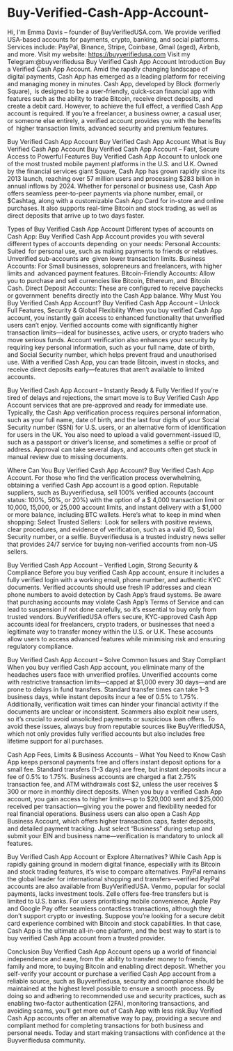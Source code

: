 # Buy-Verified-Cash-App-Account-
Hi, I'm Emma Davis – founder of BuyVerifiedUSA.com. We provide verified USA-based accounts for payments, crypto, banking, and social platforms. Services include: PayPal, Binance, Stripe, Coinbase, Gmail (aged), Airbnb, and more. Visit my website: https://buyverifiedusa.com  Visit my Telegram:@buyverifiedusa
Buy Verified Cash App Account 
Introduction
Buy a Verified Cash App Account. Amid the rapidly changing landscape of digital payments, Cash App has emerged as a leading platform for receiving and managing money in minutes. Cash App, developed by Block (formerly Square), is designed to be a user-friendly, quick-scan financial app with features such as the ability to trade Bitcoin, receive direct deposits, and create a debit card. However, to achieve the full effect, a verified Cash App account is required. If you’re a freelancer, a business owner, a casual user, or someone else entirely, a verified account provides you with the benefits of higher transaction limits, advanced security and premium features.

Buy Verified Cash App Account 
Buy Verified Cash App Account
What is Buy Verified Cash App Account
Buy Verified Cash App Account – Fast, Secure Access to Powerful Features
Buy Verified Cash App Account to unlock one of the most trusted mobile payment platforms in the U.S. and U.K. Owned by the financial services giant Square, Cash App has grown rapidly since its 2013 launch, reaching over 57 million users and processing $283 billion in annual inflows by 2024. Whether for personal or business use, Cash App offers seamless peer-to-peer payments via phone number, email, or $Cashtag, along with a customizable Cash App Card for in-store and online purchases. It also supports real-time Bitcoin and stock trading, as well as direct deposits that arrive up to two days faster.

 

Types of Buy Verified Cash App Account
Different types of accounts on Cash App: Buy Verified Cash App Account
 provides you with several different types of accounts depending on your needs:
Personal Accounts: Suited for personal use, such as making payments to friends or relatives. Unverified sub-accounts are given lower transaction limits.
Business Accounts: For Small businesses, solopreneurs and freelancers, with higher limits and advanced payment features.
Bitcoin-Friendly Accounts: Allow you to purchase and sell currencies like Bitcoin, Ethereum, and Bitcoin Cash.
Direct Deposit Accounts: These are configured to receive paychecks or government benefits directly into the Cash App balance.
Why Must You Buy Verified Cash App Account?
Buy Verified Cash App Account – Unlock Full Features, Security & Global Flexibility
When you buy verified Cash App account, you instantly gain access to enhanced functionality that unverified users can’t enjoy. Verified accounts come with significantly higher transaction limits—ideal for businesses, active users, or crypto traders who move serious funds. Account verification also enhances your security by requiring key personal information, such as your full name, date of birth, and Social Security number, which helps prevent fraud and unauthorised use. With a verified Cash App, you can trade Bitcoin, invest in stocks, and receive direct deposits early—features that aren’t available to limited accounts.

Buy Verified Cash App Account – Instantly Ready & Fully Verified
If you’re tired of delays and rejections, the smart move is to Buy Verified Cash App Account services that are pre-approved and ready for immediate use. Typically, the Cash App verification process requires personal information, such as your full name, date of birth, and the last four digits of your Social Security number (SSN) for U.S. users, or an alternative form of identification for users in the UK. You also need to upload a valid government-issued ID, such as a passport or driver’s license, and sometimes a selfie or proof of address. Approval can take several days, and accounts often get stuck in manual review due to missing documents.  

Where Can You Buy Verified Cash App Account?
Buy Verified Cash App Account. For those who find the verification process overwhelming, obtaining a verified Cash App account is a good option. Reputable suppliers, such as Buyverifiedusa, sell 100% verified accounts (account status: 100%, 50%, or 20%) with the option of a $ 4,000 transaction limit or 10,000, 15,000, or 25,000 account limits, and instant delivery with a $1,000 or more balance, including BTC wallets. Here’s what to keep in mind when shopping: Select Trusted Sellers: Look for sellers with positive reviews, clear procedures, and evidence of verification, such as a valid ID, Social Security number, or a selfie. Buyverifiedusa is a trusted industry news seller that provides 24/7 service for buying non-verified accounts from non-US sellers.

Buy Verified Cash App Account – Verified Login, Strong Security & Compliance
Before you buy verified Cash App account, ensure it includes a fully verified login with a working email, phone number, and authentic KYC documents. Verified accounts should use fresh IP addresses and clean phone numbers to avoid detection by Cash App’s fraud systems. Be aware that purchasing accounts may violate Cash App’s Terms of Service and can lead to suspension if not done carefully, so it’s essential to buy only from trusted vendors. BuyVerifiedUSA offers secure, KYC-approved Cash App accounts ideal for freelancers, crypto traders, or businesses that need a legitimate way to transfer money within the U.S. or U.K. These accounts allow users to access advanced features while minimising risk and ensuring regulatory compliance.

Buy Verified Cash App Account – Solve Common Issues and Stay Compliant
When you buy verified Cash App account, you eliminate many of the headaches users face with unverified profiles. Unverified accounts come with restrictive transaction limits—capped at $1,000 every 30 days—and are prone to delays in fund transfers. Standard transfer times can take 1–3 business days, while instant deposits incur a fee of 0.5% to 1.75%. Additionally, verification wait times can hinder your financial activity if the documents are unclear or inconsistent. Scammers also exploit new users, so it’s crucial to avoid unsolicited payments or suspicious loan offers. To avoid these issues, always buy from reputable sources like BuyVerifiedUSA, which not only provides fully verified accounts but also includes free lifetime support for all purchases.

Cash App Fees, Limits & Business Accounts – What You Need to Know
Cash App keeps personal payments free and offers instant deposit options for a small fee. Standard transfers (1–3 days) are free, but instant deposits incur a fee of 0.5% to 1.75%. Business accounts are charged a flat 2.75% transaction fee, and ATM withdrawals cost $2, unless the user receives $ 300 or more in monthly direct deposits. When you buy a verified Cash App account, you gain access to higher limits—up to $20,000 sent and $25,000 received per transaction—giving you the power and flexibility needed for real financial operations. Business users can also open a Cash App Business Account, which offers higher transaction caps, faster deposits, and detailed payment tracking. Just select “Business” during setup and submit your EIN and business name—verification is mandatory to unlock all features.

Buy Verified Cash App Account or Explore Alternatives?
While Cash App is rapidly gaining ground in modern digital finance, especially with its Bitcoin and stock trading features, it’s wise to compare alternatives. PayPal remains the global leader for international shopping and transfers—verified PayPal accounts are also available from BuyVerifiedUSA. Venmo, popular for social payments, lacks investment tools. Zelle offers fee-free transfers but is limited to U.S. banks. For users prioritising mobile convenience, Apple Pay and Google Pay offer seamless contactless transactions, although they don’t support crypto or investing. Suppose you’re looking for a secure debit card experience combined with Bitcoin and stock capabilities. In that case, Cash App is the ultimate all-in-one platform, and the best way to start is to buy verified Cash App account from a trusted provider.

Conclusion
Buy Verified Cash App Account
opens up a world of financial independence and ease, from the ability to transfer money to friends, family and more, to buying Bitcoin and enabling direct deposit. Whether you self-verify your account or purchase a verified Cash App account from a reliable source, such as Buyverifiedusa, security and compliance should be maintained at the highest level possible to ensure a smooth process. By doing so and adhering to recommended use and security practices, such as enabling two-factor authentication (2FA), monitoring transactions, and avoiding scams, you’ll get more out of Cash App with less risk.Buy Verified Cash App accounts offer an alternative way to pay, providing a secure and compliant method for completing transactions for both business and personal needs.  Today and start making transactions with confidence at the Buyverifiedusa community.

 

